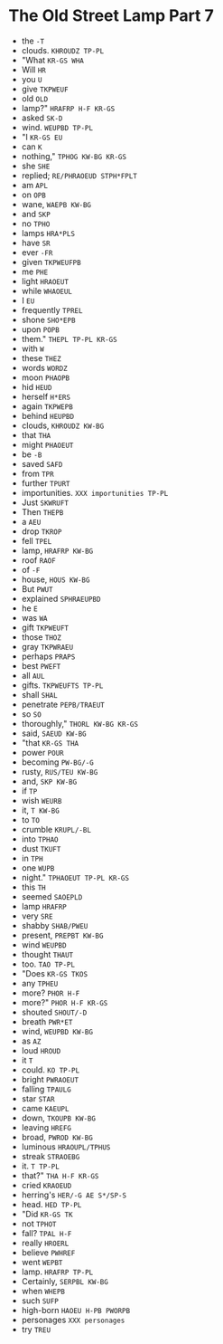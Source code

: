 # The Old Street Lamp Part 7

* the `-T`
* clouds. `KHROUDZ TP-PL`
* "What `KR-GS WHA`
* Will `HR`
* you `U`
* give `TKPWEUF`
* old `OLD`
* lamp?" `HRAFRP H-F KR-GS`
* asked `SK-D`
* wind. `WEUPBD TP-PL`
* "I `KR-GS EU`
* can `K`
* nothing," `TPHOG KW-BG KR-GS`
* she `SHE`
* replied; `RE/PHRAOEUD STPH*FPLT`
* am `APL`
* on `OPB`
* wane, `WAEPB KW-BG`
* and `SKP`
* no `TPHO`
* lamps `HRA*PLS`
* have `SR`
* ever `-FR`
* given `TKPWEUFPB`
* me `PHE`
* light `HRAOEUT`
* while `WHAOEUL`
* I `EU`
* frequently `TPREL`
* shone `SHO*EPB`
* upon `POPB`
* them." `THEPL TP-PL KR-GS`
* with `W`
* these `THEZ`
* words `WORDZ`
* moon `PHAOPB`
* hid `HEUD`
* herself `H*ERS`
* again `TKPWEPB`
* behind `HEUPBD`
* clouds, `KHROUDZ KW-BG`
* that `THA`
* might `PHAOEUT`
* be `-B`
* saved `SAFD`
* from `TPR`
* further `TPURT`
* importunities. `XXX importunities TP-PL`
* Just `SKWRUFT`
* Then `THEPB`
* a `AEU`
* drop `TKROP`
* fell `TPEL`
* lamp, `HRAFRP KW-BG`
* roof `RAOF`
* of `-F`
* house, `HOUS KW-BG`
* But `PWUT`
* explained `SPHRAEUPBD`
* he `E`
* was `WA`
* gift `TKPWEUFT`
* those `THOZ`
* gray `TKPWRAEU`
* perhaps `PRAPS`
* best `PWEFT`
* all `AUL`
* gifts. `TKPWEUFTS TP-PL`
* shall `SHAL`
* penetrate `PEPB/TRAEUT`
* so `SO`
* thoroughly," `THORL KW-BG KR-GS`
* said, `SAEUD KW-BG`
* "that `KR-GS THA`
* power `POUR`
* becoming `PW-BG/-G`
* rusty, `RUS/TEU KW-BG`
* and, `SKP KW-BG`
* if `TP`
* wish `WEURB`
* it, `T KW-BG`
* to `TO`
* crumble `KRUPL/-BL`
* into `TPHAO`
* dust `TKUFT`
* in `TPH`
* one `WUPB`
* night." `TPHAOEUT TP-PL KR-GS`
* this `TH`
* seemed `SAOEPLD`
* lamp `HRAFRP`
* very `SRE`
* shabby `SHAB/PWEU`
* present, `PREPBT KW-BG`
* wind `WEUPBD`
* thought `THAUT`
* too. `TAO TP-PL`
* "Does `KR-GS TKOS`
* any `TPHEU`
* more? `PHOR H-F`
* more?" `PHOR H-F KR-GS`
* shouted `SHOUT/-D`
* breath `PWR*ET`
* wind, `WEUPBD KW-BG`
* as `AZ`
* loud `HROUD`
* it `T`
* could. `KO TP-PL`
* bright `PWRAOEUT`
* falling `TPAULG`
* star `STAR`
* came `KAEUPL`
* down, `TKOUPB KW-BG`
* leaving `HREFG`
* broad, `PWROD KW-BG`
* luminous `HRAOUPL/TPHUS`
* streak `STRAOEBG`
* it. `T TP-PL`
* that?" `THA H-F KR-GS`
* cried `KRAOEUD`
* herring's `HER/-G AE S*/SP-S`
* head. `HED TP-PL`
* "Did `KR-GS TK`
* not `TPHOT`
* fall? `TPAL H-F`
* really `HROERL`
* believe `PWHREF`
* went `WEPBT`
* lamp. `HRAFRP TP-PL`
* Certainly, `SERPBL KW-BG`
* when `WHEPB`
* such `SUFP`
* high-born `HAOEU H-PB PWORPB`
* personages `XXX personages`
* try `TREU`
